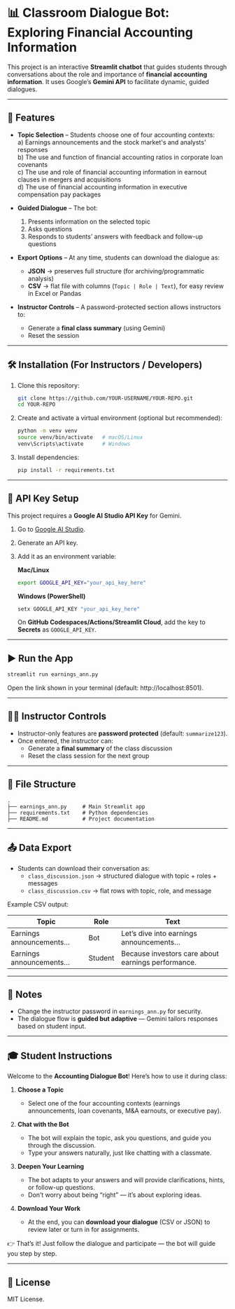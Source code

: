 # 📊 Classroom Dialogue Bot: Exploring Financial Accounting Information  

This project is an interactive **Streamlit chatbot** that guides students through conversations about the role and importance of **financial accounting information**. It uses Google’s **Gemini API** to facilitate dynamic, guided dialogues.  

---

## 🚀 Features  

- **Topic Selection** – Students choose one of four accounting contexts:  
  a) Earnings announcements and the stock market's and analysts' responses  
  b) The use and function of financial accounting ratios in corporate loan covenants  
  c) The use and role of financial accounting information in earnout clauses in mergers and acquisitions  
  d) The use of financial accounting information in executive compensation pay packages  

- **Guided Dialogue** – The bot:  
  1. Presents information on the selected topic  
  2. Asks questions  
  3. Responds to students’ answers with feedback and follow-up questions  

- **Export Options** – At any time, students can download the dialogue as:  
  - **JSON** → preserves full structure (for archiving/programmatic analysis)  
  - **CSV** → flat file with columns (`Topic | Role | Text`), for easy review in Excel or Pandas  

- **Instructor Controls** – A password-protected section allows instructors to:  
  - Generate a **final class summary** (using Gemini)  
  - Reset the session  

---

## 🛠️ Installation (For Instructors / Developers)  

1. Clone this repository:  

   ```bash
   git clone https://github.com/YOUR-USERNAME/YOUR-REPO.git
   cd YOUR-REPO
   ```

2. Create and activate a virtual environment (optional but recommended):  

   ```bash
   python -m venv venv
   source venv/bin/activate   # macOS/Linux
   venv\Scripts\activate      # Windows
   ```

3. Install dependencies:  

   ```bash
   pip install -r requirements.txt
   ```

---

## 🔑 API Key Setup  

This project requires a **Google AI Studio API Key** for Gemini.  

1. Go to [Google AI Studio](https://aistudio.google.com).  
2. Generate an API key.  
3. Add it as an environment variable:  

   **Mac/Linux**  
   ```bash
   export GOOGLE_API_KEY="your_api_key_here"
   ```  

   **Windows (PowerShell)**  
   ```powershell
   setx GOOGLE_API_KEY "your_api_key_here"
   ```  

   On **GitHub Codespaces/Actions/Streamlit Cloud**, add the key to **Secrets** as `GOOGLE_API_KEY`.  

---

## ▶️ Run the App  

```bash
streamlit run earnings_ann.py
```

Open the link shown in your terminal (default: http://localhost:8501).  

---

## 👩‍🏫 Instructor Controls  

- Instructor-only features are **password protected** (default: `summarize123`).  
- Once entered, the instructor can:  
  - Generate a **final summary** of the class discussion  
  - Reset the class session for the next group  

---

## 📂 File Structure  

```
.
├── earnings_ann.py     # Main Streamlit app
├── requirements.txt    # Python dependencies
├── README.md           # Project documentation
```

---

## 📤 Data Export  

- Students can download their conversation as:  
  - `class_discussion.json` → structured dialogue with topic + roles + messages  
  - `class_discussion.csv` → flat rows with topic, role, and message  

Example CSV output:  

| Topic | Role    | Text |
|-------|---------|------|
| Earnings announcements… | Bot     | Let’s dive into earnings announcements… |
| Earnings announcements… | Student | Because investors care about earnings performance. |

---

## 📌 Notes  

- Change the instructor password in `earnings_ann.py` for security.  
- The dialogue flow is **guided but adaptive** — Gemini tailors responses based on student input.  

---

## 🎓 Student Instructions  

Welcome to the **Accounting Dialogue Bot**! Here’s how to use it during class:  

1. **Choose a Topic**  
   - Select one of the four accounting contexts (earnings announcements, loan covenants, M&A earnouts, or executive pay).  

2. **Chat with the Bot**  
   - The bot will explain the topic, ask you questions, and guide you through the discussion.  
   - Type your answers naturally, just like chatting with a classmate.  

3. **Deepen Your Learning**  
   - The bot adapts to your answers and will provide clarifications, hints, or follow-up questions.  
   - Don’t worry about being “right” — it’s about exploring ideas.  

4. **Download Your Work**  
   - At the end, you can **download your dialogue** (CSV or JSON) to review later or turn in for assignments.  

👉 That’s it! Just follow the dialogue and participate — the bot will guide you step by step.  

---

## 📜 License  

MIT License.  
